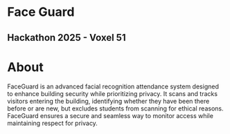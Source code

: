 # Face Guard
## Hackathon 2025 - Voxel 51

# About

FaceGuard is an advanced facial recognition attendance system designed to enhance building security while prioritizing privacy. It scans and tracks visitors entering the building, identifying whether they have been there before or are new, but excludes students from scanning for ethical reasons. FaceGuard ensures a secure and seamless way to monitor access while maintaining respect for privacy.
